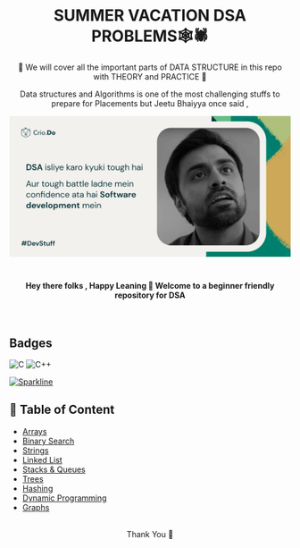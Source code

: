 <h1 align = "center">
 SUMMER VACATION DSA PROBLEMS🕸️🕷️
</h1>
<p align = "center"> 
🧛‍ We will cover all the important parts of DATA STRUCTURE
 in this repo with THEORY and PRACTICE 🍁 
 </p>



<p align = "center"> 
 Data structures and Algorithms is one of the most challenging stuffs to prepare for Placements but Jeetu Bhaiyya once said ,
<br>
 
![App Screenshot](https://github.com/TridibD004/SUMMER-VACATION-DSA-PROBLEMS/blob/main/dsa-tough.jpeg)
</p>

<h1 align = "center" > </h1>

<h4 align = "center" > Hey there folks , Happy Leaning 🎃  Welcome to a beginner friendly repository for DSA  </h4>

<br>



## Badges


![C](https://img.shields.io/badge/c-%2300599C.svg?style=for-the-badge&logo=c&logoColor=white)
![C++](https://img.shields.io/badge/c++-%2300599C.svg?style=for-the-badge&logo=c%2B%2B&logoColor=white)


[![Sparkline](https://stars.medv.io/Naereen/badges.svg)](https://stars.medv.io/Naereen/badges)

## 🍁 Table of Content

- <a href = "/Arrays"> Arrays </a>
- <a href = "/Binary Search"> Binary Search </a>
- <a href = "/Strings"> Strings </a>
- <a href = "/Linked Lists"> Linked List </a>
- <a href = "/Stacks and Queues"> Stacks & Queues</a>
- <a href = "/Trees"> Trees </a>
- <a href = "/Hashing"> Hashing </a>
- <a href = "/Dynamic Programming"> Dynamic Programming </a>
- <a href = "/Graphs"> Graphs </a>

<br>

<div style = "display : flex ; justify-content : center ; align-items : center">
Thank You 🎃
<div>
